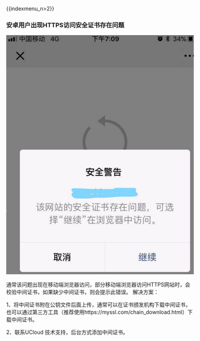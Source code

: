 {{indexmenu_n>2}}

### 安卓用户出现HTTPS访问安全证书存在问题

![](../../images/waf20.png)

通常该问题出现在移动端浏览器访问，部分移动端浏览器访问HTTPS网站时，会校验中间证书，如果缺少中间证书，则会提示此错误。 解决方案：

1、将中间证书附在公钥文件后面上传，通常可以在证书颁发机构下载中间证书，也可以通过第三方工具（推荐使用https://myssl.com/chain\_download.html）下载中间证书。

2、联系UCloud 技术支持，后台方式添加中间证书。


